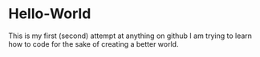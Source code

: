 # Hello-World
This is my first (second) attempt at anything on github
I am trying to learn how to code for the sake of creating a better world.
